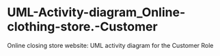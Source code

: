 # UML-Activity-diagram_Online-clothing-store.-Customer
Online closing store website: UML activity diagram for  the Customer Role
